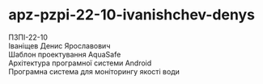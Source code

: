 # apz-pzpi-22-10-ivanishchev-denys  
ПЗПІ-22-10  
Іваніщев Денис Ярославович  
Шаблон проектування AquaSafe  
Архітектура програмної системи Android  
Програмна система для моніторингу якості води  

